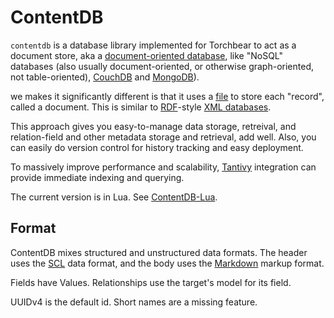 # ContentDB

`contentdb` is a database library implemented for Torchbear to act as a document store, aka a [document-oriented database](https://en.wikipedia.org/wiki/Document-oriented_database), like "NoSQL" databases (also usually document-oriented, or otherwise graph-oriented, not table-oriented), [CouchDB](https://en.wikipedia.org/wiki/Apache_CouchDB) and [MongoDB](https://en.wikipedia.org/wiki/MongoDB)).

we makes it significantly different is that it uses a [file](https://en.wikipedia.org/wiki/Computer_file) to store each "record", called a document.  This is similar to [RDF](https://en.wikipedia.org/wiki/Resource_Description_Framework)-style [XML databases](https://en.wikipedia.org/wiki/XML_database).

This approach gives you easy-to-manage data storage, retreival, and relation-field and other metadata storage and retrieval, add well.  Also, you can easily do version control for history tracking and easy deployment.

To massively improve performance and scalability, [Tantivy](https://github.com/tantivy-search/tantivy) integration can provide immediate indexing and querying.

The current version is in Lua.  See [ContentDB-Lua](https://github.com/foundpatterns/contentdb-lua).

## Format

ContentDB mixes structured and unstructured data formats.  The header uses the [SCL](https://github.com/Keats/scl) data format, and the body uses the [Markdown](https://en.wikipedia.org/wiki/Markdown) markup format.

Fields have Values.  Relationships use the target's model for its field.

UUIDv4 is the default id.  Short names are a missing feature.

